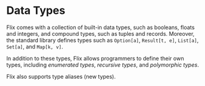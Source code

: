 # Data Types

Flix comes with a collection of built-in data types,
such as booleans, floats and integers, and
compound types, such as tuples and records.
Moreover, the standard library defines types such as
`Option[a]`, `Result[t, e]`, `List[a]`, `Set[a]`,
and `Map[k, v]`.

In addition to these types, Flix allows programmers
to define their own types, including *enumerated
types*, *recursive types*, and *polymorphic types*.

Flix also supports type aliases (new types).
